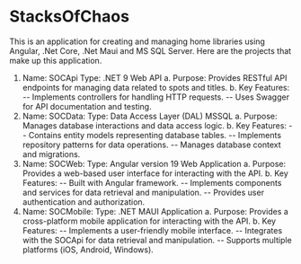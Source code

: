 # StacksOfChaos
This is an application for creating and managing home libraries using Angular, .Net Core, .Net Maui and MS SQL Server. Here are the projects that make up this application. 
1. Name: SOCApi Type: .NET 9 Web API
 a. Purpose: Provides RESTful API endpoints for managing data related to spots and titles.
 b. Key Features:
 -- Implements controllers for handling HTTP requests.
 -- Uses Swagger for API documentation and testing.
2. Name: SOCData: Type: Data Access Layer (DAL) MSSQL
 a. Purpose: Manages database interactions and data access logic.
 b. Key Features:
 -- Contains entity models representing database tables.
 -- Implements repository patterns for data operations.
 -- Manages database context and migrations.
3. Name: SOCWeb: Type: Angular version 19 Web Application
 a. Purpose: Provides a web-based user interface for interacting with the API.
 b. Key Features:
 -- Built with Angular framework.
 -- Implements components and services for data retrieval and manipulation.
 -- Provides user authentication and authorization.
4. Name: SOCMobile: Type: .NET MAUI Application
 a. Purpose: Provides a cross-platform mobile application for interacting with the API.
 b. Key Features:
 -- Implements a user-friendly mobile interface.
 -- Integrates with the SOCApi for data retrieval and manipulation.
 -- Supports multiple platforms (iOS, Android, Windows).
